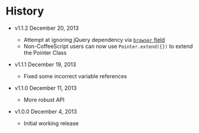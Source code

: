 # History

- v1.1.2 December 20, 2013
	- Attempt at ignoring jQuery dependency via [`browser` field](https://gist.github.com/defunctzombie/4339901)
	- Non-CoffeeScript users can now use `Pointer.extend({})` to extend the Pointer Class

- v1.1.1 December 19, 2013
	- Fixed some incorrect variable references

- v1.1.0 December 11, 2013
	- More robust API

- v1.0.0 December 4, 2013
	- Initial working release
